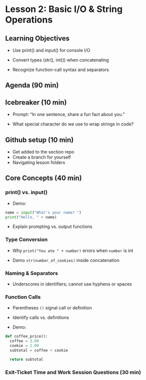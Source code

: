 # Lesson 2: Basic I/O & String Operations

## Learning Objectives

- Use print() and input() for console I/O

- Convert types (str(), int()) when concatenating

- Recognize function-call syntax and separators

## Agenda (90 min)

## Icebreaker (10 min)

- Prompt: “In one sentence, share a fun fact about you.”

- What special character do we use to wrap strings in code?

## Github setup (10 min)

- Get added to the section repo
- Create a branch for yourself
- Navigating lesson folders

## Core Concepts (40 min)

### print() vs. input() 

- Demo:
``` python
name = input("What's your name? ")
print("Hello, " + name)
```
- Explain prompting vs. output functions

### Type Conversion 

- Why `print("You ate " + number)` errors when `number` is int

- Demo `str(number_of_cookies)` inside concatenation

### Naming & Separators

- Underscores in identifiers; cannot use hyphens or spaces

### Function Calls

- Parentheses `()` signal call or definition

- Identify calls vs. definitions

- Demo:
```python
def coffee_price():
  coffee = 3.00
  cookie = 2.00
  subtotal = coffee + cookie

  return subtotal
```

### Exit-Ticket Time and Work Session Questions (30 min)

